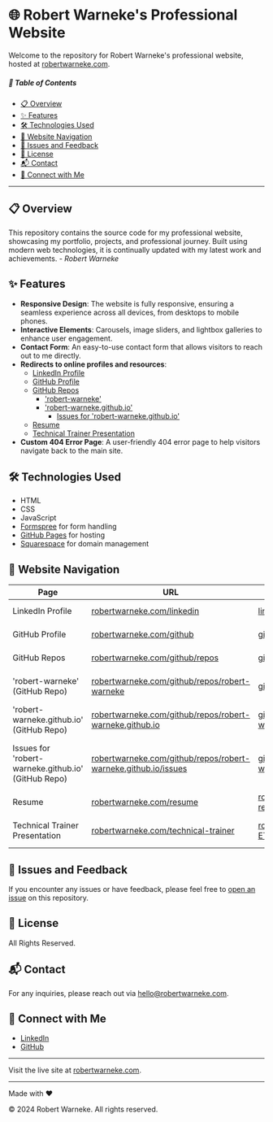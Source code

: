 # 🌐 Robert Warneke's Professional Website

Welcome to the repository for Robert Warneke's professional website, hosted at [robertwarneke.com](https://robertwarneke.com).

##### 📑 Table of Contents
- [📋 Overview](#overview)
- [✨ Features](#features)
- [🛠️ Technologies Used](#technologies-used)
- [🔗 Website Navigation](#website-navigation)
- [🐛 Issues and Feedback](#issues-and-feedback)
- [📜 License](#license)
- [📬 Contact](#contact)
- [🤝 Connect with Me](#connect-with-me)

---

## 📋 Overview <a id="overview"></a>
This repository contains the source code for my professional website, showcasing my portfolio, projects, and professional journey. Built using modern web technologies, it is continually updated with my latest work and achievements. - *Robert Warneke*

## ✨ Features <a id="features"></a>
- **Responsive Design**: The website is fully responsive, ensuring a seamless experience across all devices, from desktops to mobile phones.
- **Interactive Elements**: Carousels, image sliders, and lightbox galleries to enhance user engagement.
- **Contact Form**: An easy-to-use contact form that allows visitors to reach out to me directly.
- **Redirects to online profiles and resources**:
  - [LinkedIn Profile](https://robertwarneke.com/linkedin)
  - [GitHub Profile](https://robertwarneke.com/github)
  - [GitHub Repos](https://robertwarneke.com/github/repos)
    - ['robert-warneke'](https://robertwarneke.com/github/repos/robert-warneke)
    - ['robert-warneke.github.io'](https://robertwarneke.com/github/repos/robert-warneke.github.io)
        - [Issues for 'robert-warneke.github.io'](https://robertwarneke.com/github/repos/robert-warneke.github.io/issues)
  - [Resume](https://robertwarneke.com/resume)
  - [Technical Trainer Presentation](https://robertwarneke.com/technical-trainer)
- **Custom 404 Error Page**: A user-friendly 404 error page to help visitors navigate back to the main site.

## 🛠️ Technologies Used <a id="technologies-used"></a>
- HTML
- CSS
- JavaScript
- [Formspree](https://formspree.io) for form handling
- [GitHub Pages](https://pages.github.com) for hosting
- [Squarespace](https://www.squarespace.com) for domain management

## 🔗 Website Navigation <a id="website-navigation"></a>

| Page                          | URL                                                                                       | Redirects to | Description |
|-------------------------------|-------------------------------------------------------------------------------------------|-------------|----------|
| LinkedIn Profile              | [robertwarneke.com/linkedin](https://robertwarneke.com/linkedin)                   | [linkedin.com/in/robert-warneke/](https://www.linkedin.com/in/robert-warneke) | Robert's LinkedIn profile |
| GitHub Profile                | [robertwarneke.com/github](https://robertwarneke.com/github)                       | [github.com/robert-warneke](https://github.com/robert-warneke) | Robert's GitHub profile |
| GitHub Repos                  | [robertwarneke.com/github/repos](https://robertwarneke.com/github/repos)           | [github.com/robert-warneke?tab=repositories](https://github.com/robert-warneke?tab=repositories) | Robert's repositories on GitHub |
| 'robert-warneke' (GitHub Repo)           | [robertwarneke.com/github/repos/robert-warneke](https://robertwarneke.com/github/repos/robert-warneke) | [github.com/robert-warneke/robert-warneke](https://github.com/robert-warneke/robert-warneke) | Robert's GitHub repository 'robert-warneke' |
| 'robert-warneke.github.io' (GitHub Repo) | [robertwarneke.com/github/repos/robert-warneke.github.io](https://robertwarneke.com/github/repos/robert-warneke.github.io) | [github.com/robert-warneke/robert-warneke.github.io](https://github.com/robert-warneke/robert-warneke.github.io) | Robert's GitHub repository 'robert-warneke.github.io' |
| Issues for 'robert-warneke.github.io' (GitHub Repo) | [robertwarneke.com/github/repos/robert-warneke.github.io/issues](https://robertwarneke.com/github/repos/robert-warneke.github.io/issues) | [github.com/robert-warneke/robert-warneke.github.io/issues](https://github.com/robert-warneke/robert-warneke.github.io/issues) | 'Issues' tab for Robert's GitHub repository 'robert-warneke.github.io' (robertwarneke.com) |
| Resume                        | [robertwarneke.com/resume](https://robertwarneke.com/resume)                       | [robertwarneke.com/assets/docs/[RobertWarneke]-resume.pdf](https://robertwarneke.com/assets/docs/[RobertWarneke]-resume.pdf) | PDF of Robert's resume |
| Technical Trainer Presentation| [robertwarneke.com/technical-trainer](https://robertwarneke.com/technical-trainer) | [robertwarneke.com/assets/docs/[RobertWarneke]-ETST-presentation.pdf](https://robertwarneke.com/assets/docs/[RobertWarneke]-ETST-presentation.pdf) | PDF of Robert's Technical Trainer presentation |


## 🐛 Issues and Feedback <a id="issues-and-feedback"></a>
If you encounter any issues or have feedback, please feel free to [open an issue](https://github.com/robert-warneke/robert-warneke.github.io/issues) on this repository.

## 📜 License <a id="license"></a>
All Rights Reserved.

## 📬 Contact <a id="contact"></a>
For any inquiries, please reach out via [hello@robertwarneke.com](mailto:hello@robertwarneke.com).

## 🤝 Connect with Me <a id="connect-with-me"></a>
- [LinkedIn](https://www.linkedin.com/in/robert-warneke)
- [GitHub](https://github.com/robert-warneke)

---

Visit the live site at [robertwarneke.com](https://robertwarneke.com).

---

Made with ❤️

© 2024 Robert Warneke. All rights reserved.
